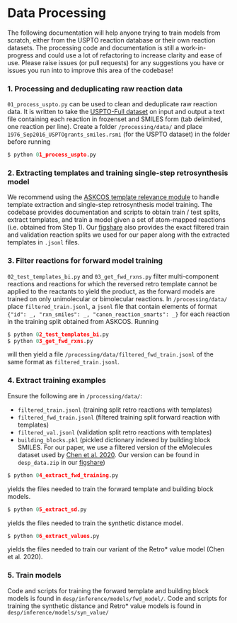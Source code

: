 # Data Processing

The following documentation will help anyone trying to train models from scratch, either from the USPTO reaction database or their own reaction datasets. The processing code and documentation is still a work-in-progress and could use a lot of refactoring to increase clarity and ease of use. Please raise issues (or pull requests) for any suggestions you have or issues you run into to improve this area of the codebase!

### 1. Processing and deduplicating raw reaction data

`01_process_uspto.py` can be used to clean and deduplicate raw reaction data. It is written to take the  [USPTO-Full dataset](https://figshare.com/articles/dataset/Chemical_reactions_from_US_patents_1976-Sep2016_/5104873) on input and output a text file containing each reaction in frozenset and SMILES form (tab delimited, one reaction per line). Create a folder `/processing/data/` and place `1976_Sep2016_USPTOgrants_smiles.rsmi` (for the USPTO dataset) in the folder before running
```Python
$ python 01_process_uspto.py
```

### 2. Extracting templates and training single-step retrosynthesis model

We recommend using the [ASKCOS template relevance module](https://gitlab.com/mlpds_mit/askcosv2/retro/template_relevance) to handle template extraction and single-step retrosynthesis model training. The codebase provides documentation and scripts to obtain train / test splits, extract templates, and train a model given a set of atom-mapped reactions (i.e. obtained from Step 1). Our [figshare](https://figshare.com/articles/preprint/25956076) also provides the exact filtered train and validation reaction splits we used for our paper along with the extracted templates in `.jsonl` files.

### 3. Filter reactions for forward model training

`02_test_templates_bi.py` and `03_get_fwd_rxns.py` filter multi-component reactions and reactions for which the reversed retro template cannot be applied to the reactants to yield the product, as the forward models are trained on only unimolecular or bimolecular reactions. In `/processing/data/` place `filtered_train.jsonl`, a `jsonl` file that contain elements of format `{"id": _, "rxn_smiles": _, "canon_reaction_smarts": _}` for each reaction in the training split obtained from ASKCOS. Running
```Python
$ python 02_test_templates_bi.py
$ python 03_get_fwd_rxns.py
```
will then yield a file `/processing/data/filtered_fwd_train.jsonl` of the same format as `filtered_train.jsonl`.

### 4. Extract training examples

Ensure the following are in `/processing/data/`:
- `filtered_train.jsonl` (training split retro reactions with templates)
- `filtered_fwd_train.jsonl` (filtered training split forward reaction with templates)
- `filtered_val.jsonl` (validation split retro reactions with templates)
- `building_blocks.pkl` (pickled dictionary indexed by building block SMILES. For our paper, we use a filtered version of the eMolecules dataset used by [Chen et al. 2020](https://www.dropbox.com/s/ar9cupb18hv96gj/retro_data.zip?e=1&dl=0). Our version can be found in `desp_data.zip` in our [figshare](https://figshare.com/articles/preprint/25956076))

```Python
$ python 04_extract_fwd_training.py
```
yields the files needed to train the forward template and building block models.

```Python
$ python 05_extract_sd.py
```
yields the files needed to train the synthetic distance model.

```Python
$ python 06_extract_values.py
```
yields the files needed to train our variant of the Retro* value model (Chen et al. 2020).

### 5. Train models

Code and scripts for training the forward template and building block models is found in `desp/inference/models/fwd_model/`. Code and scripts for training the synthetic distance and Retro* value models is found in `desp/inference/models/syn_value/`